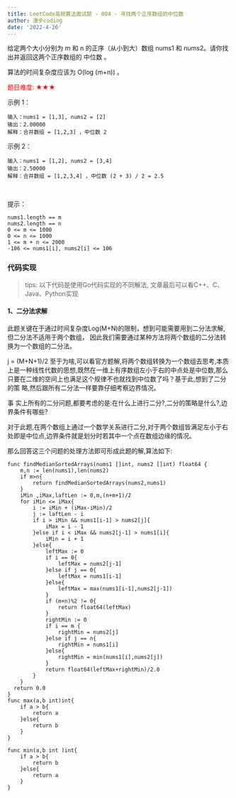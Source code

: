```yaml
---
title: LeetCode高频算法面试题 - 004 - 寻找两个正序数组的中位数
author: 漫步coding
date: '2022-4-26'
---
```


给定两个大小分别为 m 和 n 的正序（从小到大）数组 nums1 和 nums2。请你找出并返回这两个正序数组的 中位数 。

算法的时间复杂度应该为 O(log (m+n)) 。

<font color=#FF000 >题目难度: ★★★</font>
 

示例 1：

```
输入：nums1 = [1,3], nums2 = [2]
输出：2.00000
解释：合并数组 = [1,2,3] ，中位数 2
```

示例 2：

```
输入：nums1 = [1,2], nums2 = [3,4]
输出：2.50000
解释：合并数组 = [1,2,3,4] ，中位数 (2 + 3) / 2 = 2.5
```

 

提示：

```
nums1.length == m
nums2.length == n
0 <= m <= 1000
0 <= n <= 1000
1 <= m + n <= 2000
-106 <= nums1[i], nums2[i] <= 106
```

### 代码实现

> tips: 以下代码是使用Go代码实现的不同解法, 文章最后可以看C++、C、Java、Python实现

#### 1、二分法求解

此题关键在于通过时间复杂度Log(M+N)的限制，想到可能需要用到二分法求解,但二分法不适用于两个数组， 因此我们需要通过某种方法将两个数组的二分法转换为一个数组的二分法。

j = (M+N+1)/2 至于为啥,可以看官方题解,将两个数组转换为一个数组去思考,本质上是一种线性代数的思想,既然在一维上有序数组左小于右的中点处是中位数,那么只要在二维的空间上也满足这个规律不也就找到中位数了吗？基于此,想到了二分的策 略,然后跟所有二分法一样要靠仔细考察边界情况。
  
事 实上所有的二分问题,都要考虑的是:在什么上进行二分?,二分的策略是什么?,边界条件有哪些?

对于此题,在两个数组上通过一个数学关系进行二分,对于两个数组皆满足左小于右处即是中位点,边界条件就是划分时若其中一个点在数组边缘的情况。

那么回答这三个问题的处理方法即可形成此题的解,算法如下:


```
func findMedianSortedArrays(nums1 []int, nums2 []int) float64 {
    m,n := len(nums1),len(nums2)
    if m>n{
        return findMedianSortedArrays(nums2,nums1)
    }
    iMin ,iMax,laftLen := 0,m,(n+m+1)/2
    for iMin <= iMax{
        i := iMin + (iMax-iMin)/2
        j := laftLen - i
        if i > iMin && nums1[i-1] > nums2[j]{
            iMax = i - 1
        }else if i < iMax && nums2[j-1] > nums1[i]{
            iMin = i + 1
        }else{
            leftMax := 0
            if i == 0{
                leftMax = nums2[j-1]
            }else if j == 0{
                leftMax = nums1[i-1]
            }else{
                leftMax = max(nums1[i-1],nums2[j-1])
            }
            if (m+n)%2 != 0{
                return float64(leftMax)
            }
            rightMin := 0
            if i == m {
                rightMin = nums2[j]
            }else if j == n{
                rightMin = nums1[i]
            }else{
                rightMin = min(nums1[i],nums2[j])
            }
            return float64(leftMax+rightMin)/2.0
        }
    }
  return 0.0
}
func max(a,b int)int{
    if a > b{
        return a
    }else{
        return b
    }
}

func min(a,b int )int{
    if a > b{
        return b
    }else{
        return a
    }
}
```